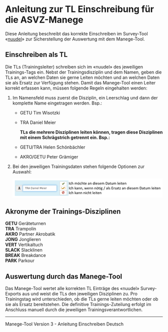 # **Anleitung zur TL Einschreibung für die ASVZ-Manege**

Diese Anleitung beschreibt das korrekte Einschreiben im Survey-Tool «[nuudel](https://nuudel.digitalcourage.de/)» zur Sicherstellung der Auswertung mit dem Manege-Tool.

## Einschreiben als TL
Die TLs (Trainingsleiter) schreiben sich im «nuudel» des jeweiligen Trainings-Tags ein. Nebst der Trainingsdisziplin und dem Namen, geben die TLs an, an welchen Daten sie gerne Leiten möchten und an welchen Daten sie als Ersatz zur Verfügung stehen. Damit das Manege-Tool einen Leiter korrekt erfassen kann, müssen folgende Regeln eingehalten werden:

1. Im Namensfeld muss zuerst die Disziplin, ein Leerschlag und dann der komplette Name eingetragen werden. Bsp.:

   - GETU Tim Wisotzki
   - TRA Daniel Meier
   
        **TLs die mehrere Disziplinen leiten können, tragen diese Disziplinen mit einem Schrägstrich getrennt ein. Bsp.:**

   - GETU/TRA Helen Schönbächler
   - AKRO/GETU Peter Grämiger

2. Bei den jeweiligen Trainingsdaten stehen folgende Optionen zur Auswahl:

    ![](TL-Options-nuudel.png)

## Akronyme der Trainings-Disziplinen
**GETU** Geräteturnen  
**TRA** Trampolin  
**AKRO** Partner Akrobatik  
**JONG** Jonglieren  
**VERT** Vertikaltuch  
**SLACK** Slacklinen  
**BREAK** Breakdance  
**PARK** Parkour

## Auswertung durch das Manege-Tool
Das Manege-Tool wertet alle korrekten TL Einträge des «nuudel» Survey-Exports aus und weist die TLs den jeweiligen Disziplinen zu. Pro Trainingstag wird unterschieden, ob die TLs gerne leiten möchten oder ob sie als Ersatz bereitstehen. Die definitive Trainings-Zuteilung erfolgt im Anschluss manuell durch die jeweiligen Trainingsverantwortlichen.

***

Manege-Tool Version 3 - Anleitung Einschreiben Deutsch